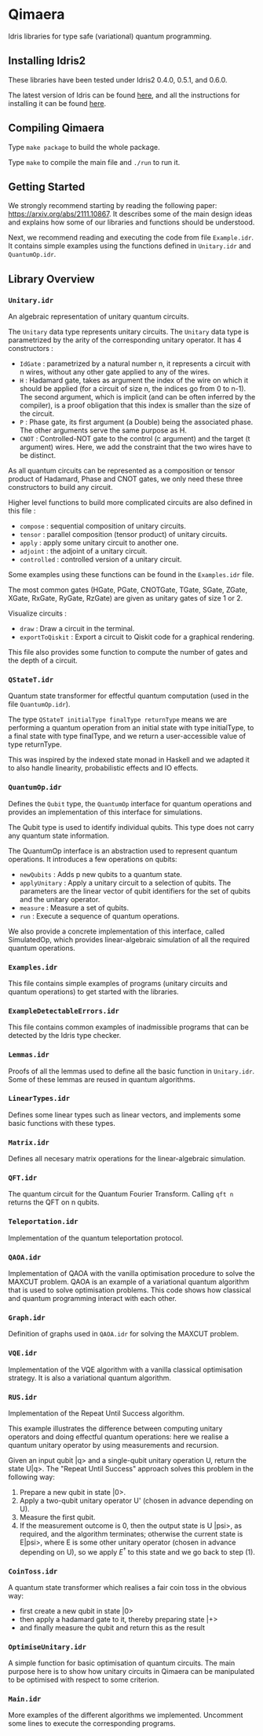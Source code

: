 # Qimaera
Idris libraries for type safe (variational) quantum programming.

## <a id="installing"></a> Installing Idris2

These libraries have been tested under Idris2 0.4.0, 0.5.1, and 0.6.0.

The latest version of Idris can be found [here](https://www.idris-lang.org/pages/download.html), and all the instructions for installing it can be found [here](https://idris2.readthedocs.io/en/latest/tutorial/starting.html).


## <a id="compiling"></a> Compiling Qimaera

Type `make package` to build the whole package.

Type `make` to compile the main file and `./run` to run it.

## <a id="getting_started"></a> Getting Started

We strongly recommend starting by reading the following paper: https://arxiv.org/abs/2111.10867. It describes some of the main design ideas and explains how some of our libraries and functions should be understood.

Next, we recommend reading and executing the code from file `Example.idr`. It contains simple examples using the functions defined in `Unitary.idr` and `QuantumOp.idr`.

## <a id="overview"></a> Library Overview

### **`Unitary.idr`**

An algebraic representation of unitary quantum circuits.

The `Unitary` data type represents unitary circuits.
The `Unitary` data type is parametrized by the arity of the corresponding unitary operator. It has 4 constructors : 

 * `IdGate` : parametrized by a natural number n, it represents a circuit with n wires, without any other gate applied to any of the wires.
 * `H`      : Hadamard gate, takes as argument the index of the wire on which it should be applied (for a circuit of size n, the indices go from 0 to n-1). The second argument, which is implicit (and can be often inferred by the compiler), is a proof obligation that this index is smaller than the size of the circuit.
 * `P`      : Phase gate, its first argument (a Double) being the associated phase. The other arguments serve the same purpose as H.
 * `CNOT`   : Controlled-NOT gate to the control (c argument) and the target (t argument) wires. Here, we add the constraint that the two wires have to be distinct.
 
As all quantum circuits can be represented as a composition or tensor product of Hadamard, Phase and CNOT gates, we only need these three constructors to build any circuit.


Higher level functions to build more complicated circuits are also defined in this file :

 * `compose`    : sequential composition of unitary circuits.
 * `tensor`     : parallel composition (tensor product) of unitary circuits.
 * `apply`      : apply some unitary circuit to another one.
 * `adjoint`    : the adjoint of a unitary circuit.
 * `controlled` : controlled version of a unitary circuit.

Some examples using these functions can be found in the `Examples.idr` file.

The most common gates (HGate, PGate, CNOTGate, TGate, SGate, ZGate, XGate, RxGate, RyGate, RzGate) are given as unitary gates of size 1 or 2.

Visualize circuits : 

 * `draw`           : Draw a circuit in the terminal.
 * `exportToQiskit` : Export a circuit to Qiskit code for a graphical rendering.

This file also provides some function to compute the number of gates and the depth of a circuit.


### **`QStateT.idr`**

Quantum state transformer for effectful quantum computation (used in the file `QuantumOp.idr`).

The type `QStateT initialType finalType returnType` means we are performing a quantum operation from an initial state with type initialType, to a final state with type finalType, and we return a user-accessible value of type returnType.

This was inspired by the indexed state monad in Haskell and we adapted it to also handle linearity, probabilistic effects and IO effects. 


### **`QuantumOp.idr`**

Defines the `Qubit` type, the `QuantumOp` interface for quantum operations and provides an implementation of this interface for simulations.

The Qubit type is used to identify individual qubits. This type does not carry any quantum state information.

The QuantumOp interface is an abstraction used to represent quantum operations. It introduces a few operations on qubits:

 * `newQubits`    : Adds p new qubits to a quantum state.
 * `applyUnitary` : Apply a unitary circuit to a selection of qubits. The parameters are the linear vector of qubit identifiers for the set of qubits and the unitary operator.
 * `measure`      : Measure a set of qubits.
 * `run`          : Execute a sequence of quantum operations.

We also provide a concrete implementation of this interface, called SimulatedOp, which provides linear-algebraic simulation of all the required quantum operations.

### **`Examples.idr`**

This file contains simple examples of programs (unitary circuits and quantum operations) to get started with the libraries.

### **`ExampleDetectableErrors.idr`**

This file contains common examples of inadmissible programs that can be detected by the Idris type checker.


### **`Lemmas.idr`**

Proofs of all the lemmas used to define all the basic function in `Unitary.idr`. Some of these lemmas are reused in quantum algorithms.

### **`LinearTypes.idr`**

Defines some linear types such as linear vectors, and implements some basic functions with these types.

### **`Matrix.idr`**

Defines all necesary matrix operations for the linear-algebraic simulation.

### **`QFT.idr`**

The quantum circuit for the Quantum Fourier Transform. Calling `qft n` returns the QFT on n qubits.

### **`Teleportation.idr`**

Implementation of the quantum teleportation protocol. 

### **`QAOA.idr`**

Implementation of QAOA with the vanilla optimisation procedure to solve the MAXCUT problem.
QAOA is an example of a variational quantum algorithm that is used to solve optimisation problems.
This code shows how classical and quantum programming interact with each other.


### **`Graph.idr`**

Definition of graphs used in `QAOA.idr` for solving the MAXCUT problem.

### **`VQE.idr`**

Implementation of the VQE algorithm with a vanilla classical optimisation strategy.
It is also a variational quantum algorithm.

### **`RUS.idr`**

Implementation of the Repeat Until Success algorithm.

This example illustrates the difference between computing unitary operators and doing effectful quantum operations: here we realise a quantum unitary operator by using measurements and recursion.

Given an input qubit |q> and a single-qubit unitary operation U, return the state U|q>. The "Repeat Until Success" approach solves this problem in the following way:

 1. Prepare a new qubit in state |0>.
 2. Apply a two-qubit unitary operator U' (chosen in advance depending on U).
 3. Measure the first qubit.
 4. If the measurement outcome is 0, then the output state is U |psi>, as required, and the algorithm terminates; otherwise the current state is E|psi>, where E is some other unitary operator (chosen in advance depending on U), so we apply $E^\dagger$ to
this state and we go back to step (1).

### **`CoinToss.idr`**

A quantum state transformer which realises a fair coin toss in the obvious way: 

 * first create a new qubit in state |0>
 * then apply a hadamard gate to it, thereby preparing state |+>
 * and finally measure the qubit and return this as the result


### **`OptimiseUnitary.idr`**

A simple function for basic optimisation of quantum circuits. The main purpose here is to show how unitary circuits in Qimaera can be manipulated to be optimised with respect to some criterion.

### **`Main.idr`**

More examples of the different algorithms we implemented.
Uncomment some lines to execute the corresponding programs.
